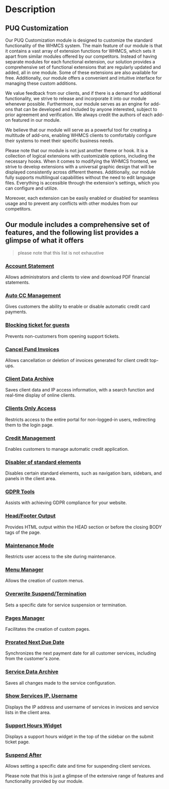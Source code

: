 # Description

## PUQ Customization

Our PUQ Customization module is designed to customize the standard functionality of the WHMCS system. The main feature of our module is that it contains a vast array of extension functions for WHMCS, which sets it apart from similar modules offered by our competitors. Instead of having separate modules for each functional extension, our solution provides a comprehensive set of functional extensions that are regularly updated and added, all in one module. Some of these extensions are also available for free. Additionally, our module offers a convenient and intuitive interface for managing these custom additions.

We value feedback from our clients, and if there is a demand for additional functionality, we strive to release and incorporate it into our module whenever possible. Furthermore, our module serves as an engine for add-ons that can be developed and included by anyone interested, subject to prior agreement and verification. We always credit the authors of each add-on featured in our module.

We believe that our module will serve as a powerful tool for creating a multitude of add-ons, enabling WHMCS clients to comfortably configure their systems to meet their specific business needs.

Please note that our module is not just another theme or hook. It is a collection of logical extensions with customizable options, including the necessary hooks. When it comes to modifying the WHMCS frontend, we strive to develop extensions with a universal graphic design that will be displayed consistently across different themes. Additionally, our module fully supports multilingual capabilities without the need to edit language files. Everything is accessible through the extension's settings, which you can configure and utilize.

Moreover, each extension can be easily enabled or disabled for seamless usage and to prevent any conflicts with other modules from our competitors.

## Our module includes a comprehensive set of features, and the following list provides a glimpse of what it offers

>please note that this list is not exhaustive

### [ Account Statement](https://doc.puq.info/books/puq-customization-whmcs-addon/chapter/account-statement)

Allows administrators and clients to view and download PDF financial statements.

### [Auto CC Management](https://doc.puq.info/books/puq-customization-whmcs-addon/chapter/auto-cc-management)

Gives customers the ability to enable or disable automatic credit card payments.

### [Blocking ticket for guests](https://doc.puq.info/books/puq-customization-whmcs-addon/chapter/blocking-ticket-for-guests)

Prevents non-customers from opening support tickets.

### [Cancel Fund Invoices](https://doc.puq.info/books/puq-customization-whmcs-addon/chapter/cancel-fund-invoices)

Allows cancellation or deletion of invoices generated for client credit top-ups.

### [Client Data Archive](https://doc.puq.info/books/puq-customization-whmcs-addon/chapter/client-data-archive)

Saves client data and IP access information, with a search function and real-time display of online clients.

### [Clients Only Access](https://doc.puq.info/books/puq-customization-whmcs-addon/chapter/clients-only-access)

Restricts access to the entire portal for non-logged-in users, redirecting them to the login page.

### [Credit Management](https://doc.puq.info/books/puq-customization-whmcs-addon/chapter/credit-management)

Enables customers to manage automatic credit application.

### [Disabler of standard elements](https://doc.puq.info/books/puq-customization-whmcs-addon/chapter/disabler-of-standard-elements)

Disables certain standard elements, such as navigation bars, sidebars, and panels in the client area.

### [GDPR Tools](https://doc.puq.info/books/puq-customization-whmcs-addon/chapter/gdpr-tools)

Assists with achieving GDPR compliance for your website.

### [Head/Footer Output](https://doc.puq.info/books/puq-customization-whmcs-addon/chapter/headfooter-output)

Provides HTML output within the HEAD section or before the closing BODY tags of the page.

### [Maintenance Mode](https://doc.puq.info/books/puq-customization-whmcs-addon/chapter/maintenance-mode)

Restricts user access to the site during maintenance.

### [Menu Manager](https://doc.puq.info/books/puq-customization-whmcs-addon/chapter/menu-manager)

Allows the creation of custom menus.

### [Overwrite Suspend/Termination](https://doc.puq.info/books/puq-customization-whmcs-addon/chapter/overwrite-suspendtermination)

Sets a specific date for service suspension or termination.

### [Pages Manager](https://doc.puq.info/books/puq-customization-whmcs-addon/chapter/pages-manager)

Facilitates the creation of custom pages.

### [Prorated Next Due Date](https://doc.puq.info/books/puq-customization-whmcs-addon/chapter/prorated-next-due-date)

Synchronizes the next payment date for all customer services, including from the customer's zone.

### [Service Data Archive](https://doc.puq.info/books/puq-customization-whmcs-addon/chapter/service-data-archive)

Saves all changes made to the service configuration.

### [Show Services IP, Username](https://doc.puq.info/books/puq-customization-whmcs-addon/chapter/show-services-ip-username)

Displays the IP address and username of services in invoices and service lists in the client area.

### [Support Hours Widget](https://doc.puq.info/books/puq-customization-whmcs-addon/chapter/support-hours-widget)

Displays a support hours widget in the top of the sidebar on the submit ticket page.

### [Suspend After](https://doc.puq.info/books/puq-customization-whmcs-addon/chapter/suspend-after)

Allows setting a specific date and time for suspending client services.

Please note that this is just a glimpse of the extensive range of features and functionality provided by our module.
